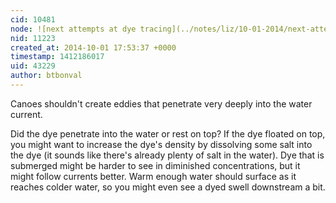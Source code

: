 ```yaml
---
cid: 10481
node: ![next attempts at dye tracing](../notes/liz/10-01-2014/next-attempts-at-dye-tracing)
nid: 11223
created_at: 2014-10-01 17:53:37 +0000
timestamp: 1412186017
uid: 43229
author: btbonval
---
```


Canoes shouldn't create eddies that penetrate very deeply into the water current.

Did the dye penetrate into the water or rest on top? If the dye floated on top, you might want to increase the dye's density by dissolving some salt into the dye (it sounds like there's already plenty of salt in the water). Dye that is submerged might be harder to see in diminished concentrations, but it might follow currents better. Warm enough water should surface as it reaches colder water, so you might even see a dyed swell downstream a bit.